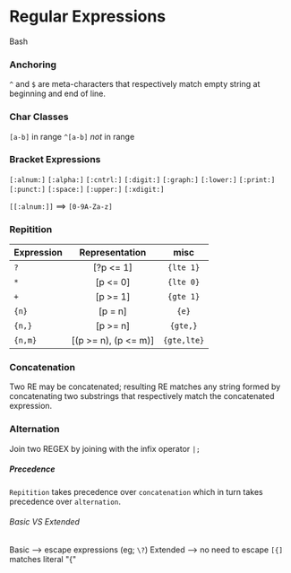 # Regular Expressions
Bash

### Anchoring
`^` and `$` are meta-characters that respectively match empty string
at beginning and end of line.

### Char Classes
`[a-b]` in range 
`^[a-b]` *not* in range

### Bracket Expressions

`[:alnum:]` `[:alpha:]` `[:cntrl:]` `[:digit:]` `[:graph:]`
`[:lower:]` `[:print:]` `[:punct:]` `[:space:]` `[:upper:]`
`[:xdigit:]`

`[[:alnum:]]` ==> `[0-9A-Za-z]`


### Repitition
| Expression  | Representation       |     misc   |
| ----------- |:--------------------:|:----------:|
| `?`         | [?p <= 1]            | `{lte 1}`  |
| `*`         | [p <= 0]             | `{lte 0}`  |
| `+`         | [p >= 1]             | `{gte 1}`  |
| `{n}`       | [p = n]              | `{e}`      |
| `{n,}`      | [p >= n]             | `{gte,}`   |
| `{n,m}`     | [(p >= n), (p <= m)] | `{gte,lte}`|

### Concatenation
Two RE may be concatenated; resulting RE matches any string formed by
concatenating two substrings that respectively match the concatenated 
expression.

### Alternation
Join two REGEX by joining with the infix operator `|;`

##### Precedence
`Repitition` takes precedence over `concatenation` which in turn takes
precedence over `alternation`.

###### Basic VS Extended
Basic     --> escape expressions (eg; `\?`)
Extended  --> no need to escape
          `[{]` matches literal "{"
